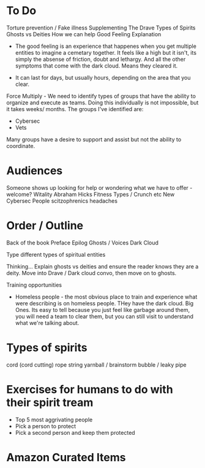 # To Do
Torture prevention / Fake illness 
Supplementing 
The Drave 
Types of Spirits 
Ghosts vs Deities 
How we can help
Good Feeling Explanation 
 - The good feeling is an experience that happenes when you get multiple entities to imagine a cemetary together.  It feels like a high but it isn't, its simply the absense of friction, doubt and lethargy. And all the other symptoms that come with the dark cloud.  Means they cleared it. 

 - It can last for days, but usually hours, depending on the area that you clear. 

 Force Multiply - We need to identify types of groups that have the ability to organize and execute as teams. Doing this individually is not impossible, but it takes weeks/ months. The groups I've identified are: 

 - Cybersec 
 - Vets

 Many groups have a desire to support and assist but not the ability to coordinate. 

# Audiences
Someone shows up looking for help or wondering what we have to offer - welcome?
Witality 
Abraham Hicks 
Fitness Types / Crunch etc
New Cybersec People
scitzophrenics 
headaches

# Order / Outline
Back of the book 
Preface
Epilog
Ghosts / Voices
Dark Cloud

Type different types of spiritual entities 

Thinking... Explain ghosts vs deities and ensure the reader knows they are a deity.  Move into Drave / Dark cloud convo, then move on to ghosts. 

Training opportunities
- Homeless people - the most obvious place to train and experience what were describing is on homeless people. THey have the dark cloud. Big Ones. Its easy to tell because you just feel like garbage around them, you will need a team to clear them, but you can still visit to understand what we're talking about. 


# Types of spirits 
cord (cord cutting)
rope 
string
yarnball / brainstorm 
bubble / leaky pipe 

# Exercises for humans to do with their spirit tream 
- Top 5 most aggrivating people
- Pick a person to protect 
- Pick a second person and keep them protected

# Amazon Curated Items